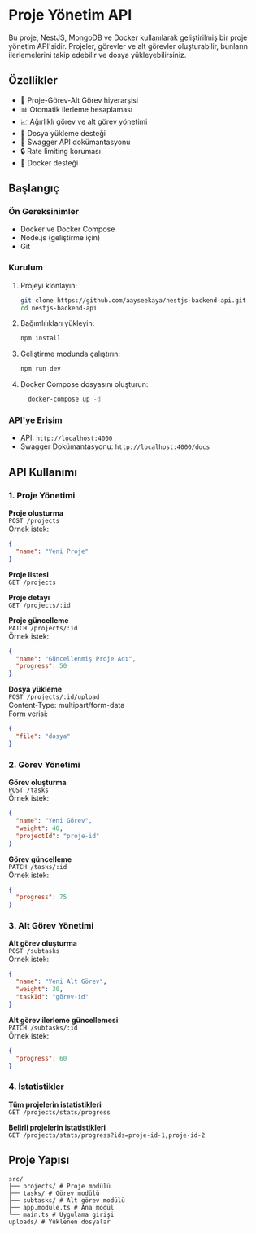 # Proje Yönetim API

Bu proje, NestJS, MongoDB ve Docker kullanılarak geliştirilmiş bir proje yönetim API'sidir. Projeler, görevler ve alt görevler oluşturabilir, bunların ilerlemelerini takip edebilir ve dosya yükleyebilirsiniz.

## Özellikler

- 📁 Proje-Görev-Alt Görev hiyerarşisi
- 📊 Otomatik ilerleme hesaplaması
- 📈 Ağırlıklı görev ve alt görev yönetimi
- 📎 Dosya yükleme desteği
- 📑 Swagger API dokümantasyonu
- 🔒 Rate limiting koruması
- 🐳 Docker desteği

## Başlangıç

### Ön Gereksinimler

- Docker ve Docker Compose
- Node.js (geliştirme için)
- Git

### Kurulum

1. Projeyi klonlayın:
    ```bash
    git clone https://github.com/aayseekaya/nestjs-backend-api.git
    cd nestjs-backend-api
    ```

2. Bağımlılıkları yükleyin:
    ```bash
    npm install
    ```

3. Geliştirme modunda çalıştırın:
    ```bash
    npm run dev
    ```

4. Docker Compose dosyasını oluşturun:

    ```bash
      docker-compose up -d  
    ```

### API'ye Erişim

- API: `http://localhost:4000`
- Swagger Dokümantasyonu: `http://localhost:4000/docs`

## API Kullanımı

### 1. Proje Yönetimi

**Proje oluşturma**  
`POST /projects`  
Örnek istek:
```json
{
  "name": "Yeni Proje"
}
```

**Proje listesi**  
`GET /projects`

**Proje detayı**  
`GET /projects/:id`

**Proje güncelleme**  
`PATCH /projects/:id`  
Örnek istek:
```json
{
  "name": "Güncellenmiş Proje Adı",
  "progress": 50
}
```

**Dosya yükleme**  
`POST /projects/:id/upload`  
Content-Type: multipart/form-data  
Form verisi:
```json
{
  "file": "dosya"
}
```

### 2. Görev Yönetimi

**Görev oluşturma**  
`POST /tasks`  
Örnek istek:
```json
{
  "name": "Yeni Görev",
  "weight": 40,
  "projectId": "proje-id"
}
```

**Görev güncelleme**  
`PATCH /tasks/:id`  
Örnek istek:
```json
{
  "progress": 75
}
```

### 3. Alt Görev Yönetimi

**Alt görev oluşturma**  
`POST /subtasks`  
Örnek istek:
```json
{
  "name": "Yeni Alt Görev",
  "weight": 30,
  "taskId": "görev-id"
}
```

**Alt görev ilerleme güncellemesi**  
`PATCH /subtasks/:id`  
Örnek istek:
```json
{
  "progress": 60
}
```

### 4. İstatistikler

**Tüm projelerin istatistikleri**  
`GET /projects/stats/progress`

**Belirli projelerin istatistikleri**  
`GET /projects/stats/progress?ids=proje-id-1,proje-id-2`

## Proje Yapısı

```plaintext
src/
├── projects/ # Proje modülü
├── tasks/ # Görev modülü
├── subtasks/ # Alt görev modülü
├── app.module.ts # Ana modül
└── main.ts # Uygulama girişi
uploads/ # Yüklenen dosyalar
```

